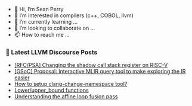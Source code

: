 - 👋 Hi, I’m Sean Perry
- 👀 I’m interested in compilers (c++, COBOL, llvm)
- 🌱 I’m currently learning ...
- 💞️ I’m looking to collaborate on ...
- 📫 How to reach me ...

<!---
s66perry/s66perry is a ✨ special ✨ repository because its `README.md` (this file) appears on your GitHub profile.
You can click the Preview link to take a look at your changes.
--->
### 📕 Latest LLVM Discourse Posts

<!-- DISCOURSE-LLVM:START -->
- [[RFC/PSA] Changing the shadow call stack register on RISC-V](https://discourse.llvm.org/t/rfc-psa-changing-the-shadow-call-stack-register-on-risc-v/69537#post_3)
- [[GSoC] Proposal: Interactive MLIR query tool to make exploring the IR easier](https://discourse.llvm.org/t/gsoc-proposal-interactive-mlir-query-tool-to-make-exploring-the-ir-easier/69601#post_1)
- [How to setup clang-change-namespace tool?](https://discourse.llvm.org/t/how-to-setup-clang-change-namespace-tool/69600#post_1)
- [Lower/upper_bound functions](https://discourse.llvm.org/t/lower-upper-bound-functions/69446#post_5)
- [Understanding the affine loop fusion pass](https://discourse.llvm.org/t/understanding-the-affine-loop-fusion-pass/69452#post_15)
<!-- DISCOURSE-LLVM:END -->
